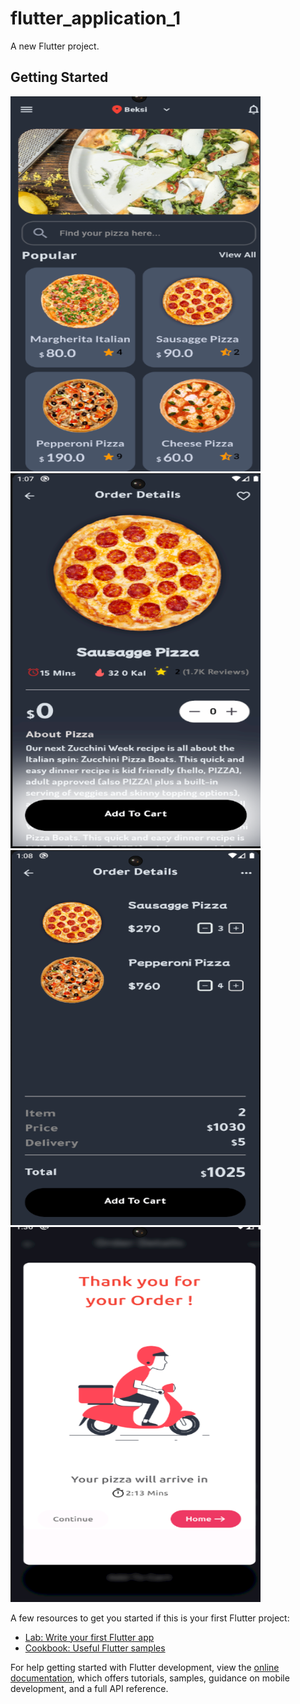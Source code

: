 # flutter_application_1

A new Flutter project.

## Getting Started


<img src="https://raw.githubusercontent.com/Master-Bibash/Pizza-Delivery-App-/main/screen-shots/first.png" width="400" height="600" /><img src="https://raw.githubusercontent.com/Master-Bibash/Pizza-Delivery-App-/main/screen-shots/second.png" width="400" height="600" /><img src="https://raw.githubusercontent.com/Master-Bibash/Pizza-Delivery-App-/main/screen-shots/third.png" width="400" height="600" /><img src="https://github.com/Master-Bibash/Pizza-Delivery-App-/blob/main/screen-shots/fourth.png" width="400" height="600" />

A few resources to get you started if this is your first Flutter project:

- [Lab: Write your first Flutter app](https://docs.flutter.dev/get-started/codelab)
- [Cookbook: Useful Flutter samples](https://docs.flutter.dev/cookbook)

For help getting started with Flutter development, view the
[online documentation](https://docs.flutter.dev/), which offers tutorials,
samples, guidance on mobile development, and a full API reference.
